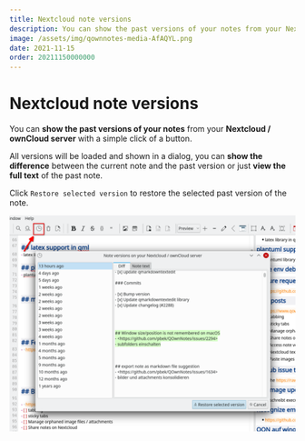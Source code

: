 ```yaml
---
title: Nextcloud note versions
description: You can show the past versions of your notes from your Nextcloud / ownCloud server with a simple click of a button.
image: /assets/img/qownnotes-media-AfAQYL.png
date: 2021-11-15
order: 20211150000000
---
```


# Nextcloud note versions

<BlogDate v-bind:fm="$frontmatter" />

You can **show the past versions of your notes** from your **Nextcloud / ownCloud server** with a simple click of a button.

All versions will be loaded and shown in a dialog, you can **show the difference** between the current note and the past version or just **view the full text** of the past note.

Click `Restore selected version` to restore the selected past version of the note.

![qownnotes-media-AfAQYL](media/qownnotes-media-AfAQYL.png)

